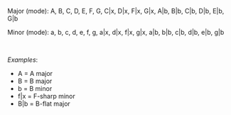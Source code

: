 Major (mode): A, B, C, D, E, F, G, C|x, D|x, F|x, G|x, A|b, B|b, C|b, D|b, E|b, G|b &nbsp;&nbsp;&nbsp;&nbsp;&nbsp;&nbsp;&nbsp; &nbsp;

Minor (mode): a, b, c, d, e, f, g, a|x, d|x, f|x, g|x, a|b, b|b, c|b, d|b, e|b, g|b

&nbsp;

_Examples_:

- A = A major 
- B = B major 
- b = B minor 
- f|x = F-sharp minor 
- B|b = B-flat major